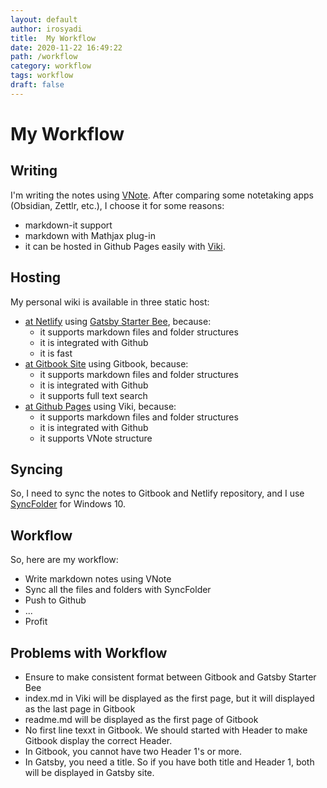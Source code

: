 ```yaml
---
layout: default
author: irosyadi
title:  My Workflow
date: 2020-11-22 16:49:22
path: /workflow
category: workflow
tags: workflow
draft: false
---
```


# My Workflow

## Writing
I'm writing the notes using [VNote](https://tamlok.gitee.io/vnote/en_us/). After comparing some notetaking apps (Obsidian, Zettlr, etc.), I choose it for some reasons:
- markdown-it support
- markdown with Mathjax plug-in
- it can be hosted in Github Pages easily with [Viki](https://tamlok.gitee.io/viki/).

## Hosting
My personal wiki is available in three static host:
- [at Netlify](https://irosyadi.netlify.app/) using [Gatsby Starter Bee](https://github.com/JaeYeopHan/gatsby-starter-bee), because:
    - it supports markdown files and folder structures
    - it is integrated with Github
    - it is fast
- [at Gitbook Site](https://irosyadi.gitbook.io/) using Gitbook, because:
    - it supports markdown files and folder structures
    - it is integrated with Github
    - it supports full text search
- [at Github Pages](https://irosyadi.github.io/) using Viki, because:
    - it supports markdown files and folder structures
    - it is integrated with Github
    - it supports VNote structure

## Syncing
So, I need to sync the notes to Gitbook and Netlify repository, and I use [SyncFolder](https://www.microsoft.com/en-us/p/syncfolder/9nc73mjwhsww) for Windows 10.

## Workflow
So, here are my workflow:
- Write markdown notes using VNote
- Sync all the files and folders with SyncFolder
- Push to Github
- ...
- Profit

## Problems with Workflow
- Ensure to make consistent format between Gitbook and Gatsby Starter Bee
- index.md in Viki will be displayed as the first page, but it will displayed as the last page in Gitbook
- readme.md will be displayed as the first page of Gitbook
- No first line texxt in Gitbook. We should started with Header to make Gitbook display the correct Header.
- In Gitbook, you cannot have two Header 1's or more.
- In Gatsby, you need a title. So if you have both title and Header 1, both will be displayed in Gatsby site.